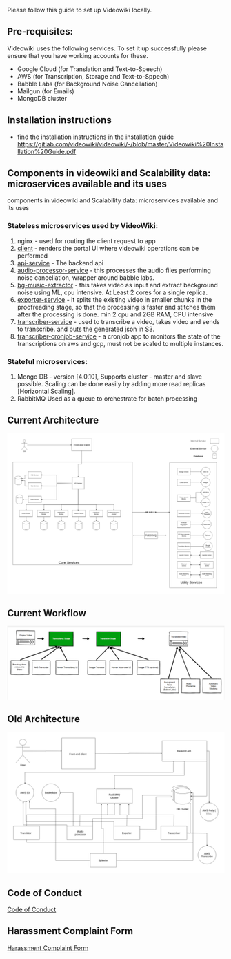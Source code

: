 Please follow this guide to set up Videowiki locally.



## Pre-requisites:
Videowiki uses the following services. To set it up successfully please ensure
that you have working accounts for these.
- Google Cloud (for Translation and Text-to-Speech)
- AWS (for Transcription, Storage and Text-to-Sppech)
- Babble Labs (for Background Noise Cancellation)
- Mailgun (for Emails)
- MongoDB cluster

## Installation instructions
- find the installation instructions in the installation guide https://gitlab.com/videowiki/videowiki/-/blob/master/Videowiki%20Installation%20Guide.pdf
## Components in videowiki and Scalability data: microservices available and its uses
components in videowiki and Scalability data: microservices available and its uses

### Stateless microservices used by VideoWiki:
1. nginx - used for routing the client request to app
2. [client](https://gitlab.com/videowiki/client) - renders the portal UI where videowiki operations can be performed
3. [api-service](https://gitlab.com/videowiki/api-service) - The backend api 
4. [audio-processor-service](https://gitlab.com/videowiki/audio-processor-service) - this processes the audio files performing noise cancellation, wrapper around babble labs.
5. [bg-music-extractor](https://gitlab.com/videowiki/bg-music-extractor-service) - this takes video as input and extract background noise using ML, cpu intensive. At Least 2 cores for a single replica.
6. [exporter-service](https://gitlab.com/videowiki/exporter-service) - it splits the existing video in smaller chunks in the proofreading stage, so that the processing is faster and stitches them after the processing is done. min 2 cpu and 2GB RAM, CPU intensive
7. [transcriber-service](https://gitlab.com/videowiki/transcriber-service) - used to transcribe a video, takes video and sends to transcribe. and puts the generated json in S3.
8. [transcriber-cronjob-service](https://gitlab.com/videowiki/transcriber-cronjob-service) - a cronjob app to monitors the state of the transcriptions on aws and gcp, must not be scaled to multiple instances.

### Stateful microservices:
1. Mongo DB - version [4.0.10],
    Supports cluster - master and slave possible.
    Scaling can be done easily by adding more read replicas [Horizontal Scaling].
2. RabbitMQ
    Used as a queue to orchestrate for batch processing 

## Current Architecture
![Current Architecture](Upcoming_Architecture.jpg)


## Current Workflow
![Workflow](Workflow.png)

## Old Architecture
![Old Architecture](Current_Architecture.jpg)

## Code of Conduct
[Code of Conduct](Code_of_Conduct.docx)

## Harassment Complaint Form
[Harassment Complaint Form](https://docs.google.com/forms/d/e/1FAIpQLScMR9EqywvmTrxBiDc3QQG0E50XsnCU8LO7olFQ_7yFgy2Okg/viewform)

